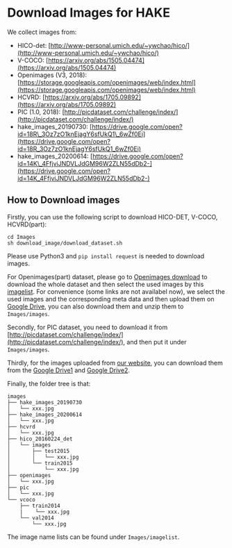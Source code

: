 # Download Images for HAKE

We collect images from:

- HICO-det: [http://www-personal.umich.edu/~ywchao/hico/](http://www-personal.umich.edu/~ywchao/hico/)
- V-COCO: [https://arxiv.org/abs/1505.04474](https://arxiv.org/abs/1505.04474)
- Openimages (V3, 2018): [https://storage.googleapis.com/openimages/web/index.html](https://storage.googleapis.com/openimages/web/index.html)
- HCVRD: [https://arxiv.org/abs/1705.09892](https://arxiv.org/abs/1705.09892)
- PIC (1.0, 2018): [http://picdataset.com/challenge/index/](http://picdataset.com/challenge/index/)
- hake\_images\_20190730: [https://drive.google.com/open?id=18R\_3Oz7zO1knEjagY6sfUkQ1\_6wZf0Ei](https://drive.google.com/open?id=18R_3Oz7zO1knEjagY6sfUkQ1_6wZf0Ei)
- hake\_images\_20200614: [https://drive.google.com/open?id=14K\_4FfjviJNDVLJdGM96W2ZLN55dDb2-](https://drive.google.com/open?id=14K_4FfjviJNDVLJdGM96W2ZLN55dDb2-)

## How to Download images

Firstly, you can use the following script to download HICO-DET, V-COCO, HCVRD(part):

	cd Images
	sh download_image/download_dataset.sh

Please use Python3 and ```pip install request``` is needed to download images.

For Openimages(part) dataset, please go to [Openimages download](https://storage.googleapis.com/openimages/web/index.html) to download the whole dataset and then select the used images by this [imagelist](imagelist/openimages.txt). For convenience (some links are not availabel now), we select the used images and the corresponding meta data and then upload them on [Google Drive](https://drive.google.com/open?id=1XTWYLyL1h-9jJ49dsXmtRCv8GcupVrvM), you can also download them and unzip them to ```Images/images```.

Secondly, for PIC dataset, you need to download it from [http://picdataset.com/challenge/index/](http://picdataset.com/challenge/index/), and then put it under ```Images/images```.

Thirdly, for the images uploaded from [our website](http://hake-mvig.cn/home/), you can download them from the [Google Drive1](https://drive.google.com/file/d/1Smrsy9AsOUyvj66ytGmB5M3WknljwuXL/view?usp=sharing) and [Google Drive2](https://drive.google.com/file/d/14K_4FfjviJNDVLJdGM96W2ZLN55dDb2-/view?usp=sharing).


Finally, the folder tree is that:

	images
	├── hake_images_20190730
	│   └── xxx.jpg
    ├── hake_images_20200614
    │   └── xxx.jpg
	├── hcvrd
	│   └── xxx.jpg
	├── hico_20160224_det
	│   └── images
	│       ├── test2015
	│       │   └── xxx.jpg
	│       └── train2015
	│           └── xxx.jpg
	├── openimages
	│   └── xxx.jpg
	├── pic
	│   └── xxx.jpg
	└── vcoco
	    ├── train2014
	    |    └── xxx.jpg
	    └── val2014
	        └── xxx.jpg


The image name lists can be found under ```Images/imagelist```.
